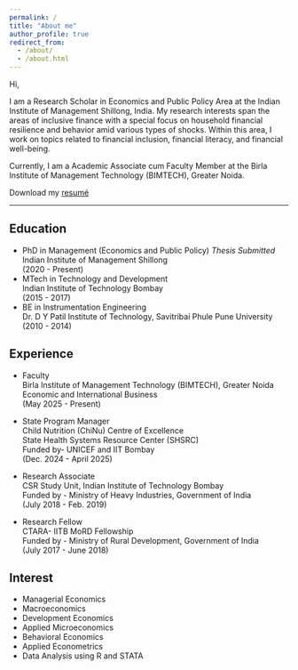 ```yaml
---
permalink: /
title: "About me"
author_profile: true
redirect_from: 
  - /about/
  - /about.html
---
```

Hi, 

I am a Research Scholar in Economics and Public Policy Area at the Indian Institute of Management Shillong, India. My research interests span the areas of inclusive finance with a special focus on household financial resilience and behavior amid various types of shocks. Within this area, I work on topics related to financial inclusion, financial literacy, and financial well-being.

Currently, I am a Academic Associate cum Faculty Member at the Birla Institute of Management Technology (BIMTECH), Greater Noida.  

Download my [resumé](/files/resume1.pdf)   

---

## Education

- PhD in Management (Economics and Public Policy) *Thesis Submitted*  \
Indian Institute of Management Shillong \
(2020 - Present)
- MTech in Technology and Development \
Indian Institute of Technology Bombay \
(2015 - 2017)
- BE in Instrumentation Engineering \
Dr. D Y Patil Institute of Technology, Savitribai Phule Pune University \
(2010 - 2014)

## Experience

- Faculty \
Birla Institute of Management Technology (BIMTECH), Greater Noida\
Economic and International Business \
(May 2025 - Present)

- State Program Manager  \
Child Nutrition (ChiNu) Centre of Excellence \
State Health Systems Resource Center (SHSRC)\
Funded by- UNICEF and IIT Bombay \
(Dec. 2024 - April 2025)

- Research Associate \
CSR Study Unit, Indian Institute of Technology  Bombay  \
Funded by - Ministry of Heavy Industries, Government of India \
(July 2018 - Feb. 2019)

- Research Fellow \
CTARA- IITB MoRD Fellowship \
Funded by - Ministry of Rural Development, Government of India \
(July 2017 - June 2018)


## Interest

- Managerial Economics
- Macroeconomics 
- Development Economics 
- Applied Microeconomics
- Behavioral Economics 
- Applied Econometrics
- Data Analysis using R and STATA

